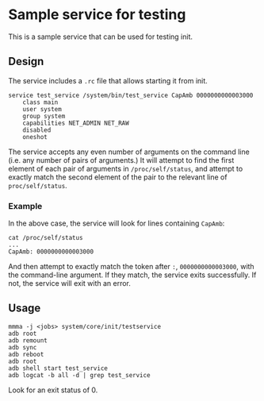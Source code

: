 # Sample service for testing
This is a sample service that can be used for testing init.

## Design
The service includes a `.rc` file that allows starting it from init.

    service test_service /system/bin/test_service CapAmb 0000000000003000
        class main
        user system
        group system
        capabilities NET_ADMIN NET_RAW
        disabled
        oneshot

The service accepts any even number of arguments on the command line
(i.e. any number of pairs of arguments.)
It will attempt to find the first element of each pair of arguments in
`/proc/self/status`, and attempt to exactly match the second element of the pair
to the relevant line of `proc/self/status`.

### Example
In the above case, the service will look for lines containing `CapAmb`:

    cat /proc/self/status
    ...
    CapAmb:	0000000000003000

And then attempt to exactly match the token after `:`, `0000000000003000`,
with the command-line argument.
If they match, the service exits successfully. If not, the service will exit
with an error.

## Usage
	mmma -j <jobs> system/core/init/testservice
	adb root
	adb remount
	adb sync
	adb reboot
	adb root
	adb shell start test_service
	adb logcat -b all -d | grep test_service

Look for an exit status of 0.
